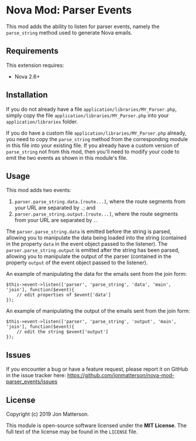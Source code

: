 # Nova Mod: Parser Events

This mod adds the ability to listen for parser events, namely the `parse_string` method used to generate Nova emails.

## Requirements

This extension requires:

- Nova 2.6+

## Installation

If you do not already have a file `application/libraries/MY_Parser.php`, simply copy the file `application/libraries/MY_Parser.php` into your `application/libraries` folder.

If you do have a custom file `application/libraries/MY_Parser.php` already, you need to copy the `parse_string` method from the corresponding module in this file into your existing file. If you already have a custom version of `parse_string` not from this mod, then you'll need to modify your code to emit the two events as shown in this module's file.

## Usage

This mod adds two events:

1. `parser.parse_string.data.[route...]`, where the route segments from your URL are separated by `.`; and
1. `parser.parse_string.output.[route...]`, where the route segments from your URL are separated by `.`.

The `parser.parse_string.data` is emitted before the string is parsed, allowing you to manipulate the data being loaded into the string (contained in the property `data` in the event object passed to the listener). The `parser.parse_string.output` is emitted after the string has been parsed, allowing you to manipulate the output of the parser (contained in the property `output` of the event object passed to the listener).

An example of manipulating the data for the emails sent from the join form:

```
$this->event->listen(['parser', 'parse_string', 'data', 'main', 'join'], function($event){
    // edit properties of $event['data']
});
```

An example of manipulating the output of the emails sent from the join form:

```
$this->event->listen(['parser', 'parse_string', 'output', 'main', 'join'], function($event){
    // edit the string $event['output']
});
```

## Issues

If you encounter a bug or have a feature request, please report it on GitHub in the issue tracker here: https://github.com/jonmatterson/nova-mod-parser_events/issues

## License

Copyright (c) 2019 Jon Matterson.

This module is open-source software licensed under the **MIT License**. The full text of the license may be found in the `LICENSE` file.
